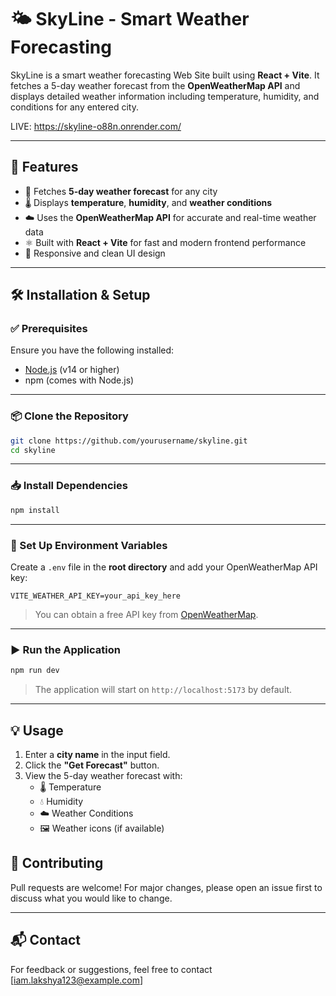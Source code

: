 
# 🌤️ SkyLine - Smart Weather Forecasting

SkyLine is a smart weather forecasting Web Site built using **React + Vite**. It fetches a 5-day weather forecast from the **OpenWeatherMap API** and displays detailed weather information including temperature, humidity, and conditions for any entered city.

LIVE: 
https://skyline-o88n.onrender.com/

---

## 🚀 Features

- 📍 Fetches **5-day weather forecast** for any city
- 🌡️ Displays **temperature**, **humidity**, and **weather conditions**
- ☁️ Uses the **OpenWeatherMap API** for accurate and real-time weather data
- ⚛️ Built with **React + Vite** for fast and modern frontend performance
- 🎨 Responsive and clean UI design

---

## 🛠 Installation & Setup

### ✅ Prerequisites
Ensure you have the following installed:
- [Node.js](https://nodejs.org/) (v14 or higher)
- npm (comes with Node.js)

---

### 📦 Clone the Repository

```bash
git clone https://github.com/yourusername/skyline.git
cd skyline
```

---

### 📥 Install Dependencies

```bash
npm install
```

---

### 🔐 Set Up Environment Variables

Create a `.env` file in the **root directory** and add your OpenWeatherMap API key:

```env
VITE_WEATHER_API_KEY=your_api_key_here
```

> You can obtain a free API key from [OpenWeatherMap](https://openweathermap.org/api).

---

### ▶️ Run the Application

```bash
npm run dev
```

> The application will start on `http://localhost:5173` by default.

---

## 💡 Usage

1. Enter a **city name** in the input field.
2. Click the **"Get Forecast"** button.
3. View the 5-day weather forecast with:
   - 🌡️ Temperature
   - 💧 Humidity
   - ☁️ Weather Conditions
   - 🖼️ Weather icons (if available)


## 🤝 Contributing

Pull requests are welcome! For major changes, please open an issue first to discuss what you would like to change.

---

## 📬 Contact

For feedback or suggestions, feel free to contact [iam.lakshya123@example.com]
